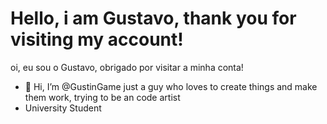  # Hello, i am Gustavo, thank you for visiting my account!
 oi, eu sou o Gustavo, obrigado por visitar a minha conta!

- 👋 Hi, I’m @GustinGame just a guy who loves to create things and make them work, trying to be an code artist
- University Student

